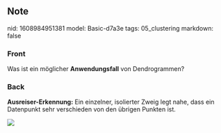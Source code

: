 ## Note
nid: 1608984951381
model: Basic-d7a3e
tags: 05_clustering
markdown: false

### Front
<p>Was ist ein möglicher <b>Anwendungsfall</b> von Dendrogrammen?

### Back
<b>Ausreiser-Erkennung:</b> Ein einzelner, isolierter Zweig legt
nahe, dass ein Datenpunkt sehr verschieden von den übrigen Punkten
ist.
<div><img src=
paste-f9adfdfac33981ec2b25857eb9ddd712300f5a20.jpg></div>

